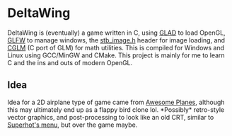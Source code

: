 # DeltaWing
DeltaWing is (eventually) a game written in C, using [GLAD](https://glad.dav1d.de/) to load OpenGL, [GLFW](https://www.glfw.org/) to manage windows, the [stb_image.h](https://github.com/nothings/stb/blob/master/stb_image.h) header for image loading, and [CGLM](https://github.com/recp/cglm) (C port of GLM) for math utilities. This is compiled for Windows and Linux using GCC/MinGW and CMake. This project is mainly for me to learn C and the ins and outs of modern OpenGL.

## Idea
Idea for a 2D airplane type of game came from [Awesome Planes](https://archive.org/details/awesomeplanes_flash), although this may ultimately end up as a flappy bird clone lol.
\*Possibly\* retro-style vector graphics, and post-processing to look like an old CRT, similar to [Superhot's menu](https://interfaceingame.com/screenshots/superhot-main-menu/), but over the game maybe.

